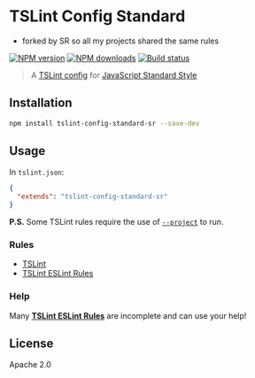 # TSLint Config Standard

- forked by SR so all my projects shared the same rules

[![NPM version](https://img.shields.io/npm/v/tslint-config-standard-sr.svg?style=flat)](https://npmjs.org/package/tslint-config-standard-sr)
[![NPM downloads](https://img.shields.io/npm/dm/tslint-config-standard-sr.svg?style=flat)](https://npmjs.org/package/tslint-config-standard-sr)
[![Build status](https://img.shields.io/travis/blakeembrey/tslint-config-standard-sr.svg?style=flat)](https://travis-ci.org/blakeembrey/tslint-config-standard-sr)

> A [TSLint config](https://palantir.github.io/tslint/usage/tslint-json/) for [JavaScript Standard Style](http://standardjs.com/)

## Installation

```sh
npm install tslint-config-standard-sr --save-dev
```

## Usage

In `tslint.json`:

```json
{
  "extends": "tslint-config-standard-sr"
}
```

**P.S.** Some TSLint rules require the use of [`--project`](https://palantir.github.io/tslint/usage/cli/#cli-usage) to run.

### Rules

- [TSLint](https://www.npmjs.com/package/tslint)
- [TSLint ESLint Rules](https://www.npmjs.com/package/tslint-eslint-rules)

### Help

Many [**TSLint ESLint Rules**](https://github.com/buzinas/tslint-eslint-rules#rules-copied-from-the-eslint-website) are incomplete and can use your help!

## License

Apache 2.0
